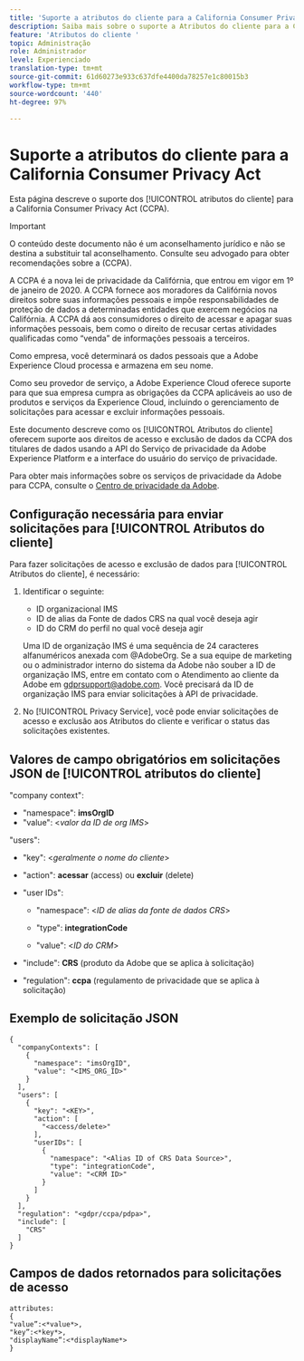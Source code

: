 ```yaml
---
title: 'Suporte a atributos do cliente para a California Consumer Privacy Act '
description: Saiba mais sobre o suporte a Atributos do cliente para a California Consumer Privacy Act
feature: 'Atributos do cliente '
topic: Administração
role: Administrador
level: Experienciado
translation-type: tm+mt
source-git-commit: 61d60273e933c637dfe4400da78257e1c80015b3
workflow-type: tm+mt
source-wordcount: '440'
ht-degree: 97%

---
```



# Suporte a atributos do cliente para a California Consumer Privacy Act

Esta página descreve o suporte dos [!UICONTROL atributos do cliente] para a California Consumer Privacy Act (CCPA).

>[!IMPORTANT]
>
>O conteúdo deste documento não é um aconselhamento jurídico e não se destina a substituir tal aconselhamento. Consulte seu advogado para obter recomendações sobre a (CCPA).

A CCPA é a nova lei de privacidade da Califórnia, que entrou em vigor em 1º de janeiro de 2020. A CCPA fornece aos moradores da Califórnia novos direitos sobre suas informações pessoais e impõe responsabilidades de proteção de dados a determinadas entidades que exercem negócios na Califórnia. A CCPA dá aos consumidores o direito de acessar e apagar suas informações pessoais, bem como o direito de recusar certas atividades qualificadas como “venda” de informações pessoais a terceiros.

Como empresa, você determinará os dados pessoais que a Adobe Experience Cloud processa e armazena em seu nome.

Como seu provedor de serviço, a Adobe Experience Cloud oferece suporte para que sua empresa cumpra as obrigações da CCPA aplicáveis ao uso de produtos e serviços da Experience Cloud, incluindo o gerenciamento de solicitações para acessar e excluir informações pessoais.

Este documento descreve como os [!UICONTROL Atributos do cliente] oferecem suporte aos direitos de acesso e exclusão de dados da CCPA dos titulares de dados usando a API do Serviço de privacidade da Adobe Experience Platform e a interface do usuário do serviço de privacidade.

Para obter mais informações sobre os serviços de privacidade da Adobe para CCPA, consulte o [Centro de privacidade da Adobe](https://www.adobe.com/privacy/ccpa.html).

## Configuração necessária para enviar solicitações para [!UICONTROL Atributos do cliente]

Para fazer solicitações de acesso e exclusão de dados para [!UICONTROL Atributos do cliente], é necessário:

1. Identificar o seguinte:

   * ID organizacional IMS
   * ID de alias da Fonte de dados CRS na qual você deseja agir
   * ID do CRM do perfil no qual você deseja agir

   Uma ID de organização IMS é uma sequência de 24 caracteres alfanuméricos anexada com @AdobeOrg. Se a sua equipe de marketing ou o administrador interno do sistema da Adobe não souber a ID de organização IMS, entre em contato com o Atendimento ao cliente da Adobe em gdprsupport@adobe.com. Você precisará da ID de organização IMS para enviar solicitações à API de privacidade.

1. No [!UICONTROL Privacy Service], você pode enviar solicitações de acesso e exclusão aos Atributos do cliente e verificar o status das solicitações existentes.

## Valores de campo obrigatórios em solicitações JSON de [!UICONTROL atributos do cliente]

&quot;company context&quot;:

* &quot;namespace&quot;: **imsOrgID**
* &quot;value&quot;: &lt;*valor da ID de org IMS*>

&quot;users&quot;:

* &quot;key&quot;: &lt;*geralmente o nome do cliente*>

* &quot;action&quot;: **acessar** (access) ou **excluir** (delete)

* &quot;user IDs&quot;:

   * &quot;namespace&quot;: &lt;*ID de alias da fonte de dados CRS*>

   * &quot;type&quot;: **integrationCode**

   * &quot;value&quot;: &lt;*ID do CRM*>

* &quot;include&quot;: **CRS** (produto da Adobe que se aplica à solicitação)

* &quot;regulation&quot;: **ccpa** (regulamento de privacidade que se aplica à solicitação)

## Exemplo de solicitação JSON

```
{
  "companyContexts": [
    {
      "namespace": "imsOrgID",
      "value": "<IMS_ORG_ID>"
    }
  ],
  "users": [
    {
      "key": "<KEY>",
      "action": [
        "<access/delete>"
      ],
      "userIDs": [
        {
          "namespace": "<Alias ID of CRS Data Source>",
          "type": "integrationCode",
          "value": "<CRM ID>"
        }
      ]
    }
  ],
  "regulation": "<gdpr/ccpa/pdpa>",
  "include": [
    "CRS"
  ]
}
```

## Campos de dados retornados para solicitações de acesso

```
attributes:
{
"value”:<*value*>,
"key”:<*key*>,
"displayName”:<*displayName*>
}
```
